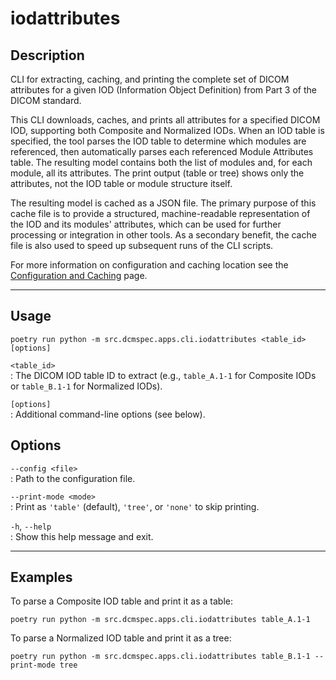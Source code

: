 # iodattributes

## Description

CLI for extracting, caching, and printing the complete set of DICOM attributes for a given IOD (Information Object Definition) from Part 3 of the DICOM standard.

This CLI downloads, caches, and prints all attributes for a specified DICOM IOD, supporting both Composite and Normalized IODs. When an IOD table is specified, the tool parses the IOD table to determine which modules are referenced, then automatically parses each referenced Module Attributes table. The resulting model contains both the list of modules and, for each module, all its attributes. The print output (table or tree) shows only the attributes, not the IOD table or module structure itself.

The resulting model is cached as a JSON file. The primary purpose of this cache file is to provide a structured, machine-readable representation of the IOD and its modules' attributes, which can be used for further processing or integration in other tools. As a secondary benefit, the cache file is also used to speed up subsequent runs of the CLI scripts.

For more information on configuration and caching location see the [Configuration and Caching](../../configuration.md) page.

---

## Usage

    poetry run python -m src.dcmspec.apps.cli.iodattributes <table_id> [options]

`<table_id>`  
: The DICOM IOD table ID to extract (e.g., `table_A.1-1` for Composite IODs or `table_B.1-1` for Normalized IODs).

`[options]`  
: Additional command-line options (see below).

## Options

`--config <file>`  
: Path to the configuration file.

`--print-mode <mode>`  
: Print as `'table'` (default), `'tree'`, or `'none'` to skip printing.

`-h`, `--help`  
: Show this help message and exit.

---

## Examples

To parse a Composite IOD table and print it as a table:

    poetry run python -m src.dcmspec.apps.cli.iodattributes table_A.1-1

To parse a Normalized IOD table and print it as a tree:

    poetry run python -m src.dcmspec.apps.cli.iodattributes table_B.1-1 --print-mode tree
